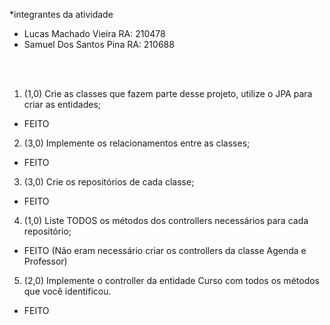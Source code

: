 *integrantes da atividade
- Lucas Machado Vieira RA: 210478
- Samuel Dos Santos Pina RA: 210688

<br/>
<br/>

1. (1,0) Crie as classes que fazem parte desse projeto, utilize o JPA para criar as
entidades;
- FEITO

2. (3,0) Implemente os relacionamentos entre as classes;
- FEITO

3. (3,0) Crie os repositórios de cada classe;
- FEITO

4. (1,0) Liste TODOS os métodos dos controllers necessários para cada
repositório;
- FEITO (Não eram necessário criar os controllers da classe Agenda e Professor)

5. (2,0) Implemente o controller da entidade Curso com todos os métodos que
você identificou.
- FEITO
